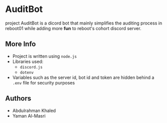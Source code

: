 # AuditBot

project AuditBot is a dicord bot that mainly simplifies the auditing process in reboot01 while adding more **fun** to reboot's cohort discord server.

## More Info

* Project is written using `node.js`
* Libraries used:
  * `discord.js`
  * `dotenv`
* Variables such as the server id, bot id and token are hidden behind a `.env` file for security purposes

## Authors

* Abdulrahman Khaled
* Yaman Al-Masri
